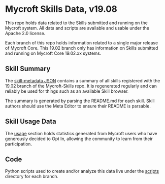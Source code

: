 # Mycroft Skills Data, v19.08

This repo holds data related to the Skills submitted and running on the
Mycroft system.  All data and scripts are available and usable under the
Apache 2.0 license.

Each branch of this repo holds information related to a single major
release of Mycroft Core.  This 19.02 branch only has information on Skills
submitted and running on Mycroft Core 19.02.xx systems.

## Skill Summary
The [skill-metadata JSON](https://github.com/MycroftAI/mycroft-skills-data/tree/19.02/skill-metadata.json)
contains a summary of all skills registered with the 19.02 branch of the
Mycroft-Skills repo.  It is regenerated regularly and can reliably be used for
things such as an available Skill browser.

The summary is generated by parsing the README.md for each skill.  Skill
authors should use the Meta Editor to ensure their README is parsable.

## Skill Usage Data
The [usage](https://github.com/MycroftAI/mycroft-skills-data/tree/19.02/usage)
section holds statistics generated from Mycroft users who have generously
decided to Opt In, allowing the community to learn from their participation. 

## Code
Python scripts used to create and/or analyze this data live under the
[scripts](https://github.com/MycroftAI/mycroft-skills-data/tree/19.02/scripts)
directory for each branch.
